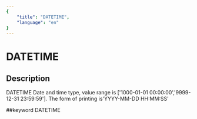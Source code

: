 ```yaml
---
{
    "title": "DATETIME",
    "language": "en"
}
---
```


<!-- 
Licensed to the Apache Software Foundation (ASF) under one
or more contributor license agreements.  See the NOTICE file
distributed with this work for additional information
regarding copyright ownership.  The ASF licenses this file
to you under the Apache License, Version 2.0 (the
"License"); you may not use this file except in compliance
with the License.  You may obtain a copy of the License at

  http://www.apache.org/licenses/LICENSE-2.0

Unless required by applicable law or agreed to in writing,
software distributed under the License is distributed on an
"AS IS" BASIS, WITHOUT WARRANTIES OR CONDITIONS OF ANY
KIND, either express or implied.  See the License for the
specific language governing permissions and limitations
under the License.
-->

# DATETIME
## Description
DATETIME
Date and time type, value range is ['1000-01-01 00:00:00','9999-12-31 23:59:59'].
The form of printing is'YYYY-MM-DD HH:MM:SS'

##keyword
DATETIME
